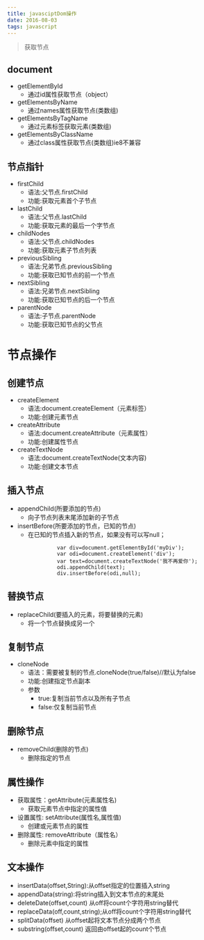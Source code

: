 ```yaml
---
title: javasciptDom操作
date: 2016-08-03
tags: javascript
---
```

> 获取节点

<!-- more -->  

## document
 - getElementById
	 - 通过id属性获取节点（object）
 - getElementsByName
	 - 通过names属性获取节点(类数组)
 - getElementsByTagName
	 - 通过元素标签获取元素(类数组)
 - getElementsByClassName
	 - 通过class属性获取节点(类数组)ie8不兼容

## 节点指针
 - firstChild
	 - 语法:父节点.firstChild
	 - 功能:获取元素首个子节点
 - lastChild
	 - 语法:父节点.lastChild
	 - 功能:获取元素的最后一个字节点
 - childNodes
	 - 语法:父节点.childNodes
	 - 功能:获取元素子节点列表
 - previousSibling
	 - 语法:兄弟节点.previousSibling
	 - 功能:获取已知节点的前一个节点
 - nextSibling
	 - 语法:兄弟节点.nextSibling
	 - 功能:获取已知节点的后一个节点
 - parentNode
	 - 语法:子节点.parentNode
	 - 功能:获取已知节点的父节点

# 节点操作
## 创建节点
 - createElement
	 - 语法:document.createElement（元素标签）
	 - 功能:创建元素节点
 - createAttribute
	 - 语法:document.createAttribute（元素属性）
	 - 功能:创建属性节点
 - createTextNode
	 - 语法:document.createTextNode(文本内容)
	 - 功能:创建文本节点
## 插入节点
 - appendChild(所要添加的节点)
	 - 向子节点列表末尾添加新的子节点
 - insertBefore(所要添加的节点，已知的节点)
	 - 在已知的节点插入新的节点，如果没有可以写null；

```
    			var div=document.getElementById('myDiv');
    			var odi=document.createElement('div');
    			var text=document.createTextNode('我不再爱你');
    			odi.appendChild(text);
    			div.insertBefore(odi,null);
```

## 替换节点
 - replaceChild(要插入的元素，将要替换的元素)
	 - 将一个节点替换成另一个

## 复制节点
 - cloneNode
	 - 语法：需要被复制的节点.cloneNode(true/false)//默认为false
	 - 功能:创建指定节点副本
	 - 参数
		 - true:复制当前节点以及所有子节点
		 - false:仅复制当前节点
## 删除节点
 - removeChild(删除的节点)
	 - 删除指定的节点

## 属性操作
 - 获取属性：getAttribute(元素属性名)
	 - 获取元素节点中指定的属性值
 - 设置属性: setAttribute(属性名,属性值)
	 - 创建或元素节点的属性
 - 删除属性: removeAttribute（属性名）
	 - 删除元素中指定的属性

## 文本操作
 - insertData(offset,String):从offset指定的位置插入string		
 - appendData(string):将string插入到文本节点的末尾处
 - deleteDate(offset,count) 从off将count个字符用string替代
 - replaceData(off,count,string);从off将count个字符用string替代
 - splitData(offset) 从offset起将文本节点分成两个节点
 - substring(offset,count) 返回由offset起的count个节点

